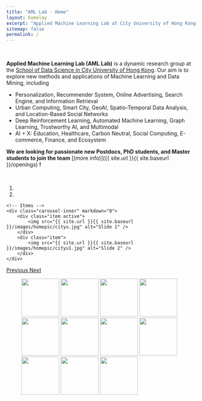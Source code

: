 ```yaml
---
title: "AML Lab - Home"
layout: homelay
excerpt: "Applied Machine Learning Lab at City University of Hong Kong."
sitemap: false
permalink: /
---
```



<br />

**Applied Machine Learning Lab (AML Lab)** is a dynamic research group at the [School of Data Science in City University of Hong Kong](https://www.sdsc.cityu.edu.hk/). Our aim is to explore new methods and applications of Machine Learning and Data Mining, including 
- Personalization, Recommender System, Online Advertising, Search Engine, and Information Retrieval
- Urban Computing, Smart City, GeoAI, Spatio-Temporal Data Analysis, and Location-Based Social Networks
- Deep Reinforcement Learning, Automated Machine Learning, Graph Learning, Trustworthy AI, and Multimodal
- AI + X: Education, Healthcare, Carbon Neutral, Social Computing, E-commerce, Finance, and Ecosystem



**We are  looking for passionate new Postdocs, PhD students, and Master students to join the team** [(more info)]({{ site.url }}{{ site.baseurl }}/openings) **!**

<br />

<div markdown="0" id="carousel" class="carousel slide" data-ride="carousel" data-interval="4000" data-pause="hover" >
    <!-- Menu -->
    <ol class="carousel-indicators">
        <li data-target="#carousel" data-slide-to="0" class="active"></li>
        <li data-target="#carousel" data-slide-to="1"></li>
    </ol>

    <!-- Items -->
    <div class="carousel-inner" markdown="0">
        <div class="item active">
            <img src="{{ site.url }}{{ site.baseurl }}/images/homepic/cityu.jpg" alt="Slide 1" />
        </div>
        <div class="item">
            <img src="{{ site.url }}{{ site.baseurl }}/images/homepic/cityu1.jpg" alt="Slide 2" />
        </div>
    </div>
  <a class="left carousel-control" href="#carousel" role="button" data-slide="prev">
    <span class="glyphicon glyphicon-chevron-left" aria-hidden="true"></span>
    <span class="sr-only">Previous</span>
  </a>
  <a class="right carousel-control" href="#carousel" role="button" data-slide="next">
    <span class="glyphicon glyphicon-chevron-right" aria-hidden="true"></span>
    <span class="sr-only">Next</span>
  </a>
</div>


<div class="center">
<figure>
  <img src="{{ site.url }}{{ site.baseurl }}/images/logopic/ant.png" style="width: 100px">
  <img src="{{ site.url }}{{ site.baseurl }}/images/logopic/huawei.png" style="width: 100px">
  <img src="{{ site.url }}{{ site.baseurl }}/images/logopic/tencent.png" style="width: 100px">
  <img src="{{ site.url }}{{ site.baseurl }}/images/logopic/baidu.png" style="width: 100px">
  <img src="{{ site.url }}{{ site.baseurl }}/images/logopic/alibaba.png" style="width: 100px">
  <img src="{{ site.url }}{{ site.baseurl }}/images/logopic/bytedance.png" style="width: 100px">
  <img src="{{ site.url }}{{ site.baseurl }}/images/logopic/jd.png" style="width: 100px">
  <img src="{{ site.url }}{{ site.baseurl }}/images/logopic/kuaishou.png" style="width: 100px">
  <img src="{{ site.url }}{{ site.baseurl }}/images/logopic/netease.png" style="width: 100px">
  <img src="{{ site.url }}{{ site.baseurl }}/images/logopic/linkedin.png" style="width: 100px">
  <img src="{{ site.url }}{{ site.baseurl }}/images/logopic/criteo.png" style="width: 100px">
</figure>
</div>
